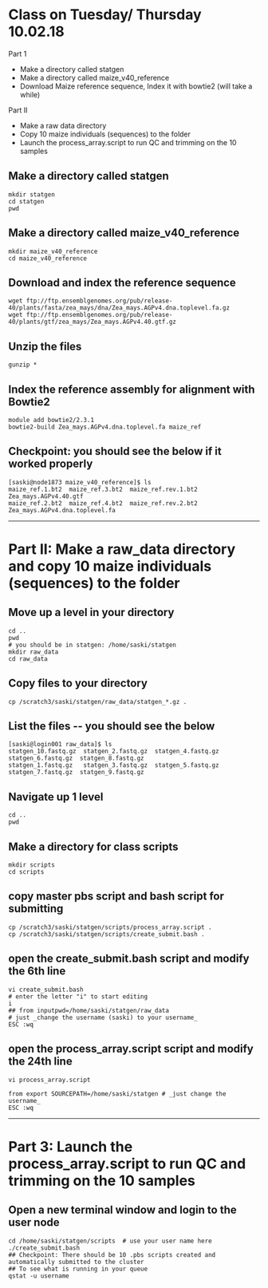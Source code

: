 
# Class on Tuesday/ Thursday 10.02.18
Part 1     
* Make a directory called statgen
* Make a directory called maize_v40_reference
* Download Maize reference sequence, Index it with bowtie2 (will take a while)

Part II     
* Make a raw data directory 
* Copy 10 maize individuals (sequences) to the folder
* Launch the process_array.script to run QC and trimming on the 10 samples


## Make a directory called statgen
```
mkdir statgen
cd statgen
pwd
```	

## Make a directory called maize_v40_reference

```
mkdir maize_v40_reference
cd maize_v40_reference
```	

## Download and index the reference sequence
```
wget ftp://ftp.ensemblgenomes.org/pub/release-40/plants/fasta/zea_mays/dna/Zea_mays.AGPv4.dna.toplevel.fa.gz
wget ftp://ftp.ensemblgenomes.org/pub/release-40/plants/gtf/zea_mays/Zea_mays.AGPv4.40.gtf.gz
```
## Unzip the files

```
gunzip *
```

## Index the reference assembly for alignment with Bowtie2
```
module add bowtie2/2.3.1
bowtie2-build Zea_mays.AGPv4.dna.toplevel.fa maize_ref
```

## Checkpoint: you should see the below if it worked properly
```
[saski@node1873 maize_v40_reference]$ ls
maize_ref.1.bt2  maize_ref.3.bt2  maize_ref.rev.1.bt2  Zea_mays.AGPv4.40.gtf
maize_ref.2.bt2  maize_ref.4.bt2  maize_ref.rev.2.bt2  Zea_mays.AGPv4.dna.toplevel.fa
```
---
# Part II:  Make a raw_data directory and copy 10 maize individuals (sequences) to the folder
## Move up a level in your directory

```
cd ..  
pwd
# you should be in statgen: /home/saski/statgen
mkdir raw_data
cd raw_data
```

## Copy files to your directory
```
cp /scratch3/saski/statgen/raw_data/statgen_*.gz .
```

## List the files -- you should see the below

```
[saski@login001 raw_data]$ ls
statgen_10.fastq.gz  statgen_2.fastq.gz  statgen_4.fastq.gz  statgen_6.fastq.gz  statgen_8.fastq.gz
statgen_1.fastq.gz   statgen_3.fastq.gz  statgen_5.fastq.gz  statgen_7.fastq.gz  statgen_9.fastq.gz
```

## Navigate up 1 level
```
cd ..
pwd
```

## Make a directory for class scripts

```
mkdir scripts
cd scripts
```

## copy master pbs script and bash script for submitting
```
cp /scratch3/saski/statgen/scripts/process_array.script .
cp /scratch3/saski/statgen/scripts/create_submit.bash .
```

## open the create_submit.bash script and modify the 6th line
```
vi create_submit.bash
# enter the letter "i" to start editing
i
## from inputpwd=/home/saski/statgen/raw_data
# just _change the username (saski) to your username_
ESC :wq
```

## open the process_array.script script and modify the 24th line
```
vi process_array.script

from export SOURCEPATH=/home/saski/statgen # _just change the username_
ESC :wq 
```
---
# Part 3: Launch the process_array.script to run QC and trimming on   the 10 samples
## Open a new terminal window and login to the user node


```
cd /home/saski/statgen/scripts  # use your user name here	
./create_submit.bash
## Checkpoint: There should be 10 .pbs scripts created and automatically submitted to the cluster
## To see what is running in your queue 
qstat -u username
```



